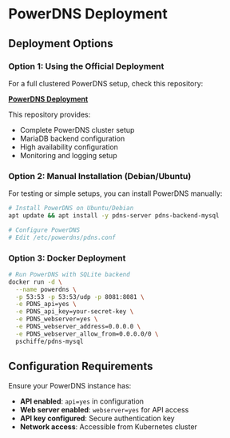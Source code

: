 # PowerDNS Deployment

## Deployment Options

### Option 1: Using the Official Deployment

For a full clustered PowerDNS setup, check this repository:

**[PowerDNS Deployment](https://github.com/powerdns-operator/powerdns-deployment)**

This repository provides:

- Complete PowerDNS cluster setup
- MariaDB backend configuration
- High availability configuration
- Monitoring and logging setup

### Option 2: Manual Installation (Debian/Ubuntu)

For testing or simple setups, you can install PowerDNS manually:

```bash
# Install PowerDNS on Ubuntu/Debian
apt update && apt install -y pdns-server pdns-backend-mysql

# Configure PowerDNS
# Edit /etc/powerdns/pdns.conf
```

### Option 3: Docker Deployment

```bash
# Run PowerDNS with SQLite backend
docker run -d \
  --name powerdns \
  -p 53:53 -p 53:53/udp -p 8081:8081 \
  -e PDNS_api=yes \
  -e PDNS_api_key=your-secret-key \
  -e PDNS_webserver=yes \
  -e PDNS_webserver_address=0.0.0.0 \
  -e PDNS_webserver_allow_from=0.0.0.0/0 \
  pschiffe/pdns-mysql
```

## Configuration Requirements

Ensure your PowerDNS instance has:

- **API enabled**: `api=yes` in configuration
- **Web server enabled**: `webserver=yes` for API access
- **API key configured**: Secure authentication key
- **Network access**: Accessible from Kubernetes cluster

